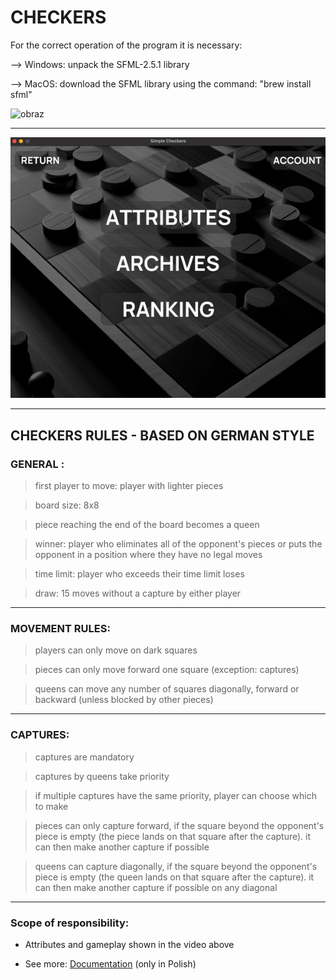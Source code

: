 # CHECKERS

For the correct operation of the program it is necessary:

--> Windows: unpack the SFML-2.5.1 library

--> MacOS: download the SFML library using the command:
"brew install sfml"

![obraz](https://github.com/przemek890/Checkers/assets/116519159/361a6521-a420-453f-9527-4d1cfd887fda)

---

![Simple Checkers](doc/checkers.gif)

---

## CHECKERS RULES - BASED ON GERMAN STYLE

### GENERAL :
> first player to move: player with lighter pieces

> board size: 8x8

> piece reaching the end of the board becomes a queen

> winner: player who eliminates all of the opponent's pieces or puts the opponent in a position where they have no legal moves

> time limit: player who exceeds their time limit loses

> draw: 15 moves without a capture by either player

---

### MOVEMENT RULES:
> players can only move on dark squares

> pieces can only move forward one square (exception: captures)

> queens can move any number of squares diagonally, forward or backward (unless blocked by other pieces)

---

### CAPTURES:
> captures are mandatory

> captures by queens take priority

> if multiple captures have the same priority, player can choose which to make

> pieces can only capture forward, if the square beyond the opponent's piece is empty (the piece lands on that square after the capture). it can then make another capture if possible

> queens can capture diagonally, if the square beyond the opponent's piece is empty (the queen lands on that square after the capture). it can then make another capture if possible on any diagonal

---


### Scope of responsibility:
-  Attributes and gameplay shown in the video above

- See more: [Documentation](doc/Documentation.pdf) (only in Polish)


